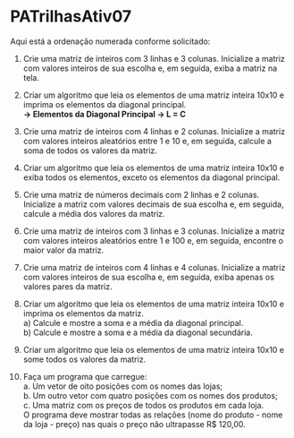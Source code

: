 # PATrilhasAtiv07

Aqui está a ordenação numerada conforme solicitado:  

1) Crie uma matriz de inteiros com 3 linhas e 3 colunas. Inicialize a matriz com valores inteiros de sua escolha e, em seguida, exiba a matriz na tela.  

2) Criar um algoritmo que leia os elementos de uma matriz inteira 10x10 e imprima os elementos da diagonal principal.  
   **→ Elementos da Diagonal Principal → L = C**  

3) Crie uma matriz de inteiros com 4 linhas e 2 colunas. Inicialize a matriz com valores inteiros aleatórios entre 1 e 10 e, em seguida, calcule a soma de todos os valores da matriz.  

4) Criar um algoritmo que leia os elementos de uma matriz inteira 10x10 e exiba todos os elementos, exceto os elementos da diagonal principal.  

5) Crie uma matriz de números decimais com 2 linhas e 2 colunas. Inicialize a matriz com valores decimais de sua escolha e, em seguida, calcule a média dos valores da matriz.  

6) Crie uma matriz de inteiros com 3 linhas e 3 colunas. Inicialize a matriz com valores inteiros aleatórios entre 1 e 100 e, em seguida, encontre o maior valor da matriz.  

7) Crie uma matriz de inteiros com 4 linhas e 4 colunas. Inicialize a matriz com valores inteiros de sua escolha e, em seguida, exiba apenas os valores pares da matriz.  

8) Criar um algoritmo que leia os elementos de uma matriz inteira 10x10 e imprima os elementos da matriz.  
   a) Calcule e mostre a soma e a média da diagonal principal.  
   b) Calcule e mostre a soma e a média da diagonal secundária.  

9) Criar um algoritmo que leia os elementos de uma matriz inteira 10x10 e some todos os valores da matriz.  

10) Faça um programa que carregue:  
    a. Um vetor de oito posições com os nomes das lojas;  
    b. Um outro vetor com quatro posições com os nomes dos produtos;  
    c. Uma matriz com os preços de todos os produtos em cada loja.  
    O programa deve mostrar todas as relações (nome do produto - nome da loja - preço) nas quais o preço não ultrapasse R$ 120,00.
